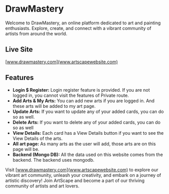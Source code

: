 # DrawMastery

Welcome to DrawMastery, an online platform dedicated to art and painting enthusiasts. Explore, create, and connect with a vibrant community of artists from around the world.

## Live Site

[www.drawmastery.com](www.artscapewebsite.com)

## Features

- **Login $ Register:** Login register feature is provided. If you are not logged in, you cannot visit the features of Private route.
- **Add Arts & My Arts:** You can add new arts if you are logged in. And these arts will be added to my art page.
- **Update Arts:** If you want to update any of your added cards, you can do so as well.
- **Delete Arts:** If you want to delete any of your added cards, you can do so as well
- **View Details:** Each card has a View Details button if you want to see the View Details of the arts.
- **All art page:** As many arts as the user will add, those arts are on this page
  will be.
- **Backend (Mongo DB):** All the data used on this website comes from the backend. The backend uses mongodb.

Visit [www.drawmastery.com](www.artscapewebsite.com) to explore our vibrant art community, unleash your creativity, and embark on a journey of artistic discovery! Join ArtScape and become a part of our thriving community of artists and art lovers.
